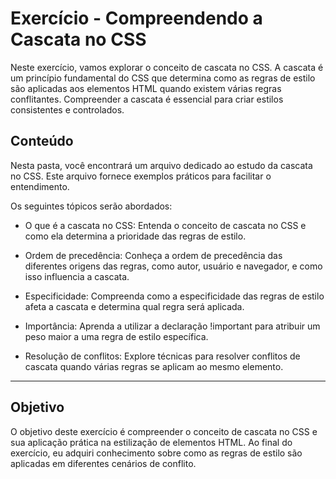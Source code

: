 # Exercício - Compreendendo a Cascata no CSS

Neste exercício, vamos explorar o conceito de cascata no CSS. A cascata é um princípio fundamental do CSS que determina como as regras de estilo são aplicadas aos elementos HTML quando existem várias regras conflitantes. Compreender a cascata é essencial para criar estilos consistentes e controlados.

## Conteúdo

Nesta pasta, você encontrará um arquivo dedicado ao estudo da cascata no CSS. Este arquivo fornece exemplos práticos para facilitar o entendimento.

Os seguintes tópicos serão abordados:

- O que é a cascata no CSS: Entenda o conceito de cascata no CSS e como ela determina a prioridade das regras de estilo.

- Ordem de precedência: Conheça a ordem de precedência das diferentes origens das regras, como autor, usuário e navegador, e como isso influencia a cascata.

- Especificidade: Compreenda como a especificidade das regras de estilo afeta a cascata e determina qual regra será aplicada.

- Importância: Aprenda a utilizar a declaração !important para atribuir um peso maior a uma regra de estilo específica.

- Resolução de conflitos: Explore técnicas para resolver conflitos de cascata quando várias regras se aplicam ao mesmo elemento.

---

## Objetivo

O objetivo deste exercício é compreender o conceito de cascata no CSS e sua aplicação prática na estilização de elementos HTML. Ao final do exercício, eu adquiri conhecimento sobre como as regras de estilo são aplicadas em diferentes cenários de conflito.
